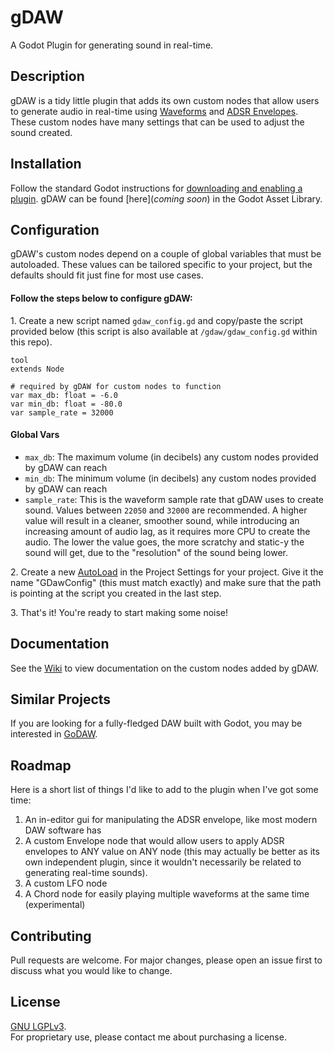 # **gDAW**
A Godot Plugin for generating sound in real-time.

## **Description**
gDAW is a tidy little plugin that adds its own custom nodes that allow users to generate audio in real-time using [Waveforms](https://en.wikipedia.org/wiki/Waveform) and [ADSR Envelopes](https://en.wikipedia.org/wiki/Envelope_(music)). These custom nodes have many settings that can be used to adjust the sound created.

## **Installation**
Follow the standard Godot instructions for [downloading and enabling a plugin](https://docs.godotengine.org/en/stable/tutorials/plugins/editor/installing_plugins.html#installing-a-plugin).
gDAW can be found [here](*coming soon*) in the Godot Asset Library.

## **Configuration**
gDAW's custom nodes depend on a couple of global variables that must be autoloaded. These values can be tailored specific to your project, but the defaults should fit just fine for most use cases.

#### **Follow the steps below to configure gDAW:**
1\. Create a new script named `gdaw_config.gd` and copy/paste the script provided below (this script is also available at `/gdaw/gdaw_config.gd` within this repo).
```
tool
extends Node

# required by gDAW for custom nodes to function
var max_db: float = -6.0
var min_db: float = -80.0
var sample_rate = 32000
```
#### **Global Vars**
- `max_db`: The maximum volume (in decibels) any custom nodes provided by gDAW can reach
- `min_db`: The minimum volume (in decibels) any custom nodes provided by gDAW can reach
- `sample_rate`: This is the waveform sample rate that gDAW uses to create sound. Values between `22050` and `32000` are recommended. A higher value will result in a cleaner, smoother sound, while introducing an increasing amount of audio lag, as it requires more CPU to create the audio. The lower the value goes, the more scratchy and static-y the sound will get, due to the "resolution" of the sound being lower.

2\. Create a new [AutoLoad](https://docs.godotengine.org/en/stable/getting_started/step_by_step/singletons_autoload.html#autoload) in the Project Settings for your project. Give it the name "GDawConfig" (this must match exactly) and make sure that the path is pointing at the script you created in the last step.

3\. That's it! You're ready to start making some noise!

## **Documentation**
See the [Wiki](https://github.com/RoseAndres/gDAW/wiki) to view documentation on the custom nodes added by gDAW.

## **Similar Projects**
If you are looking for a fully-fledged DAW built with Godot, you may be interested in [GoDAW](https://github.com/QuadCubedStudios/GoDAW).

## **Roadmap**
Here is a short list of things I'd like to add to the plugin when I've got some time:
1. An in-editor gui for manipulating the ADSR envelope, like most modern DAW software has
2. A custom Envelope node that would allow users to apply ADSR envelopes to ANY value on ANY node (this may actually be better as its own independent plugin, since it wouldn't necessarily be related to generating real-time sounds).
3. A custom LFO node
4. A Chord node for easily playing multiple waveforms at the same time (experimental)


## **Contributing**
Pull requests are welcome. For major changes, please open an issue first to discuss what you would like to change.

## **License**
[GNU LGPLv3](https://choosealicense.com/licenses/lgpl-3.0/).\
For proprietary use, please contact me about purchasing a license.
